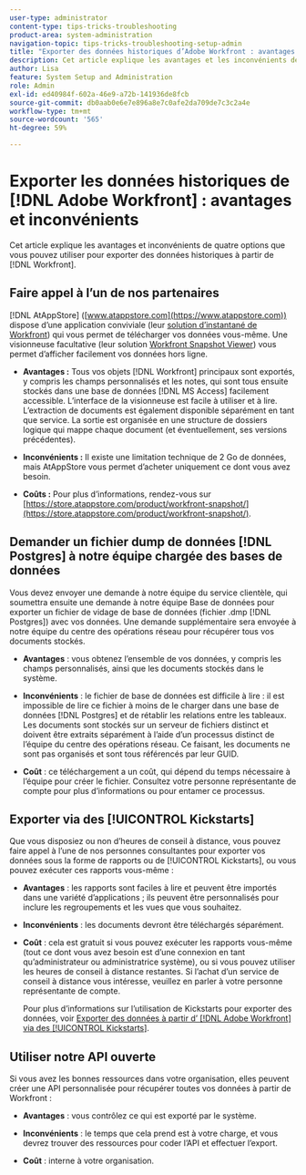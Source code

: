 ```yaml
---
user-type: administrator
content-type: tips-tricks-troubleshooting
product-area: system-administration
navigation-topic: tips-tricks-troubleshooting-setup-admin
title: "Exporter des données historiques d’Adobe Workfront : avantages et inconvénients"
description: Cet article explique les avantages et les inconvénients de 4 options que vous pouvez utiliser pour exporter des données historiques à partir de Workfront.
author: Lisa
feature: System Setup and Administration
role: Admin
exl-id: ed40984f-602a-46e9-a72b-141936de8fcb
source-git-commit: db0aab0e6e7e896a8e7c0afe2da709de7c3c2a4e
workflow-type: tm+mt
source-wordcount: '565'
ht-degree: 59%

---
```


# Exporter les données historiques de [!DNL Adobe Workfront] : avantages et inconvénients

Cet article explique les avantages et inconvénients de quatre options que vous pouvez utiliser pour exporter des données historiques à partir de [!DNL Workfront].

## Faire appel à l’un de nos partenaires

[!DNL AtAppStore] ([www.atappstore.com](https://www.atappstore.com)) dispose d’une application conviviale (leur [solution d’instantané de Workfront](https://store.atappstore.com/product/workfront-snapshot/)) qui vous permet de télécharger vos données vous-même. Une visionneuse facultative (leur solution [Workfront Snapshot Viewer](https://store.atappstore.com/product/workfront-snapshot-viewer/)) vous permet d’afficher facilement vos données hors ligne.

* **Avantages :** Tous vos objets [!DNL Workfront] principaux sont exportés, y compris les champs personnalisés et les notes, qui sont tous ensuite stockés dans une base de données [!DNL MS Access] facilement accessible. L’interface de la visionneuse est facile à utiliser et à lire. L’extraction de documents est également disponible séparément en tant que service. La sortie est organisée en une structure de dossiers logique qui mappe chaque document (et éventuellement, ses versions précédentes).

* **Inconvénients :** Il existe une limitation technique de 2 Go de données, mais AtAppStore vous permet d’acheter uniquement ce dont vous avez besoin.

* **Coûts :** Pour plus d’informations, rendez-vous sur [https://store.atappstore.com/product/workfront-snapshot/](https://store.atappstore.com/product/workfront-snapshot/).

## Demander un fichier dump de données [!DNL Postgres] à notre équipe chargée des bases de données

Vous devez envoyer une demande à notre équipe du service clientèle, qui soumettra ensuite une demande à notre équipe Base de données pour exporter un fichier de vidage de base de données (fichier .dmp [!DNL Postgres]) avec vos données. Une demande supplémentaire sera envoyée à notre équipe du centre des opérations réseau pour récupérer tous vos documents stockés.

* **Avantages** : vous obtenez l’ensemble de vos données, y compris les champs personnalisés, ainsi que les documents stockés dans le système.

* **Inconvénients** : le fichier de base de données est difficile à lire : il est impossible de lire ce fichier à moins de le charger dans une base de données [!DNL Postgres] et de rétablir les relations entre les tableaux. Les documents sont stockés sur un serveur de fichiers distinct et doivent être extraits séparément à l’aide d’un processus distinct de l’équipe du centre des opérations réseau. Ce faisant, les documents ne sont pas organisés et sont tous référencés par leur GUID.

* **Coût** : ce téléchargement a un coût, qui dépend du temps nécessaire à l’équipe pour créer le fichier. Consultez votre personne représentante de compte pour plus d’informations ou pour entamer ce processus.

## Exporter via des [!UICONTROL Kickstarts]

Que vous disposiez ou non d’heures de conseil à distance, vous pouvez faire appel à l’une de nos personnes consultantes pour exporter vos données sous la forme de rapports ou de [!UICONTROL Kickstarts], ou vous pouvez exécuter ces rapports vous-même :

* **Avantages** : les rapports sont faciles à lire et peuvent être importés dans une variété d’applications ; ils peuvent être personnalisés pour inclure les regroupements et les vues que vous souhaitez.

* **Inconvénients** : les documents devront être téléchargés séparément.

* **Coût** : cela est gratuit si vous pouvez exécuter les rapports vous-même (tout ce dont vous avez besoin est d’une connexion en tant qu’administrateur ou administratrice système), ou si vous pouvez utiliser les heures de conseil à distance restantes. Si l’achat d’un service de conseil à distance vous intéresse, veuillez en parler à votre personne représentante de compte.

  Pour plus d’informations sur l’utilisation de Kickstarts pour exporter des données, voir [Exporter des données à partir d’ [!DNL Adobe Workfront]  via des [!UICONTROL Kickstarts]](../../administration-and-setup/manage-workfront/using-kick-starts/export-data-from-wf-via-kick-starts.md).

## Utiliser notre API ouverte

Si vous avez les bonnes ressources dans votre organisation, elles peuvent créer une API personnalisée pour récupérer toutes vos données à partir de Workfront :

* **Avantages** : vous contrôlez ce qui est exporté par le système.

* **Inconvénients** : le temps que cela prend est à votre charge, et vous devrez trouver des ressources pour coder l’API et effectuer l’export.

* **Coût** : interne à votre organisation.
